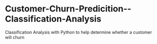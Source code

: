 # Customer-Churn-Predicition--Classification-Analysis
Classification Analysis with Python to help determine whether a customer will churn
